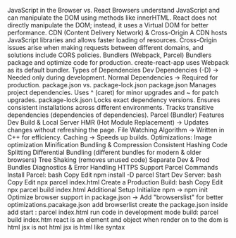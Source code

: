 JavaScript in the Browser vs. React Browsers understand JavaScript and can manipulate the DOM using methods like innerHTML.
React does not directly manipulate the DOM; instead, it uses a Virtual DOM for better performance.
CDN (Content Delivery Network) & Cross-Origin
A CDN hosts JavaScript libraries and allows faster loading of resources.
Cross-Origin issues arise when making requests between different domains, and solutions include CORS policies.
Bundlers (Webpack, Parcel)
Bundlers package and optimize code for production.
create-react-app uses Webpack as its default bundler.
Types of Dependencies
Dev Dependencies (-D) → Needed only during development.
Normal Dependencies → Required for production.
package.json vs. package-lock.json
package.json
Manages project dependencies.
Uses ^ (caret) for minor upgrades and ~ for patch upgrades.
package-lock.json
Locks exact dependency versions.
Ensures consistent installations across different environments.
Tracks transitive dependencies (dependencies of dependencies).
Parcel (Bundler) Features
Dev Build & Local Server
HMR (Hot Module Replacement) → Updates changes without refreshing the page.
File Watching Algorithm → Written in C++ for efficiency.
Caching → Speeds up builds.
Optimizations:
Image optimization
Minification
Bundling & Compression
Consistent Hashing
Code Splitting
Differential Bundling (different bundles for modern & older browsers)
Tree Shaking (removes unused code)
Separate Dev & Prod Bundles
Diagnostics & Error Handling
HTTPS Support
Parcel Commands
Install Parcel:
bash
Copy
Edit
npm install -D parcel
Start Dev Server:
bash
Copy
Edit
npx parcel index.html
Create a Production Build:
bash
Copy
Edit
npx parcel build index.html
Additional Setup
Initialize npm → npm init
Optimize browser support in package.json → Add "browserslist" for better optimizations.pacakage.json add browserlist 
create the package.json inside add start : parcel index.html run code in development mode
build: parcel build index.htm
react is an element and object when render on to the dom is html
jsx is not html
jsx is html like syntax
